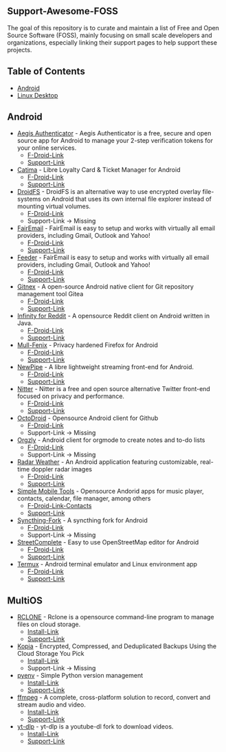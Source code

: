 ## Support-Awesome-FOSS

The goal of this repository is to curate and maintain a list of Free and Open Source Software (FOSS), mainly focusing on small scale developers and organizations, especially linking their support pages to help support these projects.

## Table of Contents

- [Android](#android)
- [Linux Desktop](#linux-desktop)

## Android
- [Aegis Authenticator](https://getaegis.app/) - Aegis Authenticator is a free, secure and open source app for Android to manage your 2-step verification tokens for your online services. 
    - [F-Droid-Link](https://f-droid.org/en/packages/com.beemdevelopment.aegis) 
    - [Support-Link](https://www.buymeacoffee.com/beemdevelopment)
- [Catima](https://catima.app/) - Libre Loyalty Card & Ticket Manager for Android
    - [F-Droid-Link](https://f-droid.org/en/packages/me.hackerchick.catima/) 
    - [Support-Link](https://paypal.me/sylviavanos)
- [DroidFS](https://github.com/hardcore-sushi/DroidFS) - DroidFS is an alternative way to use encrypted overlay file-systems on Android that uses its own internal file explorer instead of mounting virtual volumes.
    - [F-Droid-Link](https://f-droid.org/packages/sushi.hardcore.droidfs/) 
    - Support-Link -> Missing
- [FairEmail](https://github.com/hardcore-sushi/DroidFS) - FairEmail is easy to setup and works with virtually all email providers, including Gmail, Outlook and Yahoo!
    - [F-Droid-Link](https://f-droid.org/en/packages/eu.faircode.email/) 
    - [Support-Link](https://email.faircode.eu/donate/)
- [Feeder](https://gitlab.com/spacecowboy/Feeder) - FairEmail is easy to setup and works with virtually all email providers, including Gmail, Outlook and Yahoo!
    - [F-Droid-Link](https://f-droid.org/repository/browse/?fdid=com.nononsenseapps.feeder) 
    - [Support-Link](https://ko-fi.com/Y8Y44OYQL)
- [Gitnex](https://gitnex.com/) - A open-source Android native client for Git repository management tool Gitea
    - [F-Droid-Link](https://f-droid.org/en/packages/org.mian.gitnex/) 
    - [Support-Link](https://www.buymeacoffee.com/mmarif)
- [Infinity for Reddit](https://github.com/Docile-Alligator/Infinity-For-Reddit) - A opensource Reddit client on Android written in Java.
    - [F-Droid-Link](https://f-droid.org/packages/ml.docilealligator.infinityforreddit/) 
    - [Support-Link](https://www.patreon.com/docile_alligator)
- [Mull-Fenix](https://github.com/Divested-Mobile/Mull-Fenix) - Privacy hardened Firefox for Android
    - [F-Droid-Link](https://f-droid.org/packages/us.spotco.fennec_dos/) 
    - [Support-Link](https://divested.dev/index.php?page=donate)
- [NewPipe](https://newpipe.net/) - A libre lightweight streaming front-end for Android.
    - [F-Droid-Link](https://f-droid.org/packages/org.schabi.newpipe/) 
    - [Support-Link](https://newpipe.net/donate/)
- [Nitter](https://nitter.net/about) - Nitter is a free and open source alternative Twitter front-end focused on privacy and performance.
    - [F-Droid-Link](https://f-droid.org/en/packages/com.plexer0.nitter/) 
    - [Support-Link](https://liberapay.com/zedeus)
- [OctoDroid](https://github.com/slapperwan/gh4a) - Opensource Android client for Github
    - [F-Droid-Link](https://f-droid.org/en/packages/com.gh4a/) 
    - Support-Link -> Missing
- [Orgzly](https://www.orgzly.com/) - Android client for orgmode to create notes and to-do lists
    - [F-Droid-Link](https://f-droid.org/app/com.orgzly)
    - Support-Link -> Missing
- [Radar Weather](https://github.com/dh4/WeatherRadar) - An Android application featuring customizable, real-time doppler radar images 
    - [F-Droid-Link](https://f-droid.org/en/packages/com.danhasting.radar/)
    - [Support-Link](https://dh4.github.io/donate/)
- [Simple Mobile Tools](https://www.simplemobiletools.com/donate) - Opensource Andorid apps for music player, contacts, calendar, file manager, among others 
    - [F-Droid-Link-Contacts](https://f-droid.org/packages/com.simplemobiletools.contacts.pro/)
    - [Support-Link](https://www.simplemobiletools.com/donate)
- [Syncthing-Fork](https://github.com/Catfriend1/syncthing-android) - A syncthing fork for Android
    - [F-Droid-Link](https://f-droid.org/en/packages/com.github.catfriend1.syncthingandroid/)
    - Support-Link -> Missing
- [StreetComplete](https://github.com/streetcomplete/StreetComplete) -  Easy to use OpenStreetMap editor for Android
    - [F-Droid-Link](https://f-droid.org/packages/de.westnordost.streetcomplete/)
    - [Support-Link](https://github.com/sponsors/westnordost)
- [Termux](https://termux.dev/en/) - Android terminal emulator and Linux environment app 
    - [F-Droid-Link](https://github.com/termux/termux-app#f-droid)
    - [Support-Link](https://termux.dev/en/donate)

## MultiOS
- [RCLONE](https://rclone.org/) - Rclone is a opensource command-line program to manage files on cloud storage.
    - [Install-Link](https://rclone.org/downloads/)
    - [Support-Link](https://rclone.org/donate/)
- [Kopia](https://kopia.io/) - Encrypted, Compressed, and Deduplicated Backups Using the Cloud Storage You Pick
    - [Install-Link](https://kopia.io/docs/installation/)
    - Support-Link -> Missing
- [pyenv](https://github.com/pyenv/pyenv) - Simple Python version management 
    - [Install-Link](https://github.com/pyenv/pyenv-installer)
    - [Support-Link](https://github.com/sponsors/pyenv)
- [ffmpeg](https://ffmpeg.org/) - A complete, cross-platform solution to record, convert and stream audio and video.
    - [Install-Link](https://ffmpeg.org/download.html)
    - [Support-Link](https://ffmpeg.org/donations.html)
- [yt-dlp](https://github.com/yt-dlp/yt-dlp) - yt-dlp is a youtube-dl fork to download videos.
    - [Install-Link](https://github.com/yt-dlp/yt-dlp#installation)
    - [Support-Link](https://github.com/yt-dlp/yt-dlp/blob/master/Collaborators.md#collaborators)


